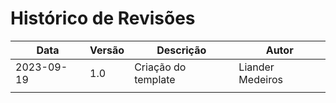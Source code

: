 # Histórico de Revisões

| Data       | Versão | Descrição         | Autor          |
|------------|--------|-------------------|----------------|
| 2023-09-19 | 1.0    |Criação do template|Liander Medeiros|
|            |        |                   |                |
